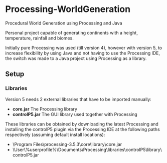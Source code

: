 # Processing-WorldGeneration
Procedural World Generation using Processing and Java

Personal project capable of generating continents with a height, temperature, rainfall and biomes. 

Initially pure Processing was used (till version 4), however with version 5, to increase flexibility by using Java and not having to use the Processing IDE, the switch was made to a Java project using Processing as a library.

## Setup
### Libraries
Version 5 needs 2 external libraries that have to be imported manually:
- **core.jar** The Processing library
- **controlP5.jar** The GUI library used together with Processing

These libraries can be obtained by downloading the latest Processing and installing the controlP5 plugin via the Processing IDE at the following paths respectively (assuming default install locations):
- \Program Files\processing-3.5.3\core\library\core.jar
- \User\\%userprofile%\Documents\Processing\libraries\controlP5\library\controlP5.jar

